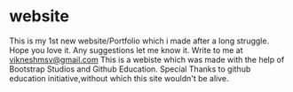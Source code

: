 # website
This is my 1st new website/Portfolio which i made after a long struggle.
Hope you love it.
Any suggestions let me know it.
Write to me at vikneshmsv@gmail.com
This is a webiste which was made with the help of Bootstrap Studios and Github Education.
Special Thanks to github education initiative,without which this site wouldn't be alive.
